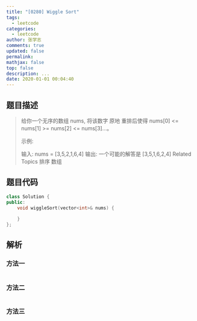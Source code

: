 ```yaml
---
title: "[0280] Wiggle Sort"
tags:
  - leetcode
categories:
  - leetcode
author: 张学志
comments: true
updated: false
permalink:
mathjax: false
top: false
description: ...
date: 2020-01-01 00:04:40
---
```


## 题目描述

> 给你一个无序的数组 nums, 将该数字 原地 重排后使得 nums[0] <= nums[1] >= nums[2] <= nums[3]...。 
> 
> 示例: 
> 
> 输入: nums = [3,5,2,1,6,4]
> 输出: 一个可能的解答是 [3,5,1,6,2,4] 
> Related Topics 排序 数组

## 题目代码

```cpp
class Solution {
public:
    void wiggleSort(vector<int>& nums) {
        
    }
};
```

## 解析

### 方法一

```cpp

```

### 方法二

```cpp

```

### 方法三

```cpp

```

